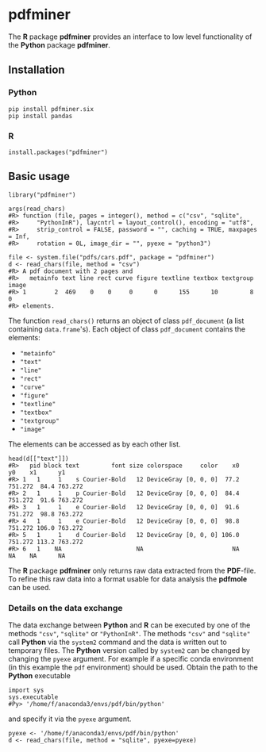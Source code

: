 # **pdfminer**

The **R** package **pdfminer** provides an interface to low level functionality
of the **Python** package **pdfminer**.

## Installation
### **Python**
```{shell}
pip install pdfminer.six
pip install pandas
```

### **R**
```{r}
install.packages("pdfminer")
```

## Basic usage
```{r}
library("pdfminer")

args(read_chars)
#R> function (file, pages = integer(), method = c("csv", "sqlite", 
#R>     "PythonInR"), laycntrl = layout_control(), encoding = "utf8", 
#R>     strip_control = FALSE, password = "", caching = TRUE, maxpages = Inf, 
#R>     rotation = 0L, image_dir = "", pyexe = "python3") 
```

```{r}
file <- system.file("pdfs/cars.pdf", package = "pdfminer")
d <- read_chars(file, method = "csv")
#R> A pdf document with 2 pages and
#R>   metainfo text line rect curve figure textline textbox textgroup image
#R> 1        2  469    0    0     0      0      155      10         8     0
#R> elements.
```
The function `read_chars()` returns an object of class `pdf_document`
(a list containing `data.frame`'s). Each object of class `pdf_document`
contains the elements:

- `"metainfo"`
- `"text"`
- `"line"`
- `"rect"`
- `"curve"`
- `"figure"`
- `"textline"`
- `"textbox"`
- `"textgroup"`
- `"image"`

The elements can be accessed as by each other list.
```{r}
head(d[["text"]])
#R>   pid block text         font size colorspace     color    x0      y0    x1      y1
#R> 1   1     1    s Courier-Bold   12 DeviceGray [0, 0, 0]  77.2 751.272  84.4 763.272
#R> 2   1     1    p Courier-Bold   12 DeviceGray [0, 0, 0]  84.4 751.272  91.6 763.272
#R> 3   1     1    e Courier-Bold   12 DeviceGray [0, 0, 0]  91.6 751.272  98.8 763.272
#R> 4   1     1    e Courier-Bold   12 DeviceGray [0, 0, 0]  98.8 751.272 106.0 763.272
#R> 5   1     1    d Courier-Bold   12 DeviceGray [0, 0, 0] 106.0 751.272 113.2 763.272
#R> 6   1    NA                     NA                         NA      NA    NA      NA
``` 

The **R** package **pdfminer** only returns raw data extracted from the
**PDF**-file. To refine this raw data into a format usable for data analysis
the **pdfmole** can be used.
 

### Details on the data exchange
The data exchange between **Python** and **R** can be executed by 
one of the methods `"csv"`, `"sqlite"` or `"PythonInR"`.
The methods `"csv"` and `"sqlite"` call **Python** via the `system2`
command and the data is written out to temporary files.
The **Python** version called by `system2` can be changed by changing the
`pyexe` argument. For example if a specific conda environment (in this
example the `pdf` environment) should be used. Obtain the path to
the **Python** executable
```{python}
import sys
sys.executable
#Py> '/home/f/anaconda3/envs/pdf/bin/python'
```
and specify it via the `pyexe` argument.
```{r}
pyexe <- '/home/f/anaconda3/envs/pdf/bin/python'
d <- read_chars(file, method = "sqlite", pyexe=pyexe)
```
